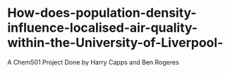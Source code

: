 # How-does-population-density-influence-localised-air-quality-within-the-University-of-Liverpool-
A Chem501 Project Done by Harry Capps and Ben Rogeres
